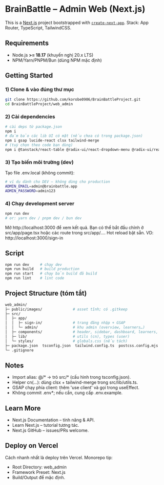 # BrainBattle – Admin Web (Next.js)

This is a [Next.js](https://nextjs.org) project bootstrapped with [`create-next-app`](https://nextjs.org/docs/app/api-reference/cli/create-next-app). Stack: App Router, TypeScript, TailwindCSS.

## Requirements
- Node.js **>= 18.17** (khuyến nghị 20.x LTS)
- NPM/Yarn/PNPM/Bun (dùng NPM mặc định)

## Getting Started

### 1) Clone & vào đúng thư mục
```bash
git clone https://github.com/korobe0906/BrainBattleProject.git
cd BrainBattleProject/web_admin
```

### 2) Cài dependencies
```bash
# cài deps từ package.json
npm i
# đảm bảo các lib UI có mặt (nếu chưa có trong package.json)
npm i gsap lucide-react clsx tailwind-merge
# (tuỳ chọn theo code bạn dùng)
npm i @tanstack/react-table @radix-ui/react-dropdown-menu @radix-ui/react-dialog
```

### 3) Tạo biến môi trường (dev)
Tạo file .env.local (không commit):
```bash
# ví dụ dành cho DEV — không dùng cho production
ADMIN_EMAIL=admin@brainbattle.app
ADMIN_PASSWORD=admin123
```

### 4) Chạy development server
```bash
npm run dev
# or: yarn dev / pnpm dev / bun dev
```
Mở http://localhost:3000 để xem kết quả.
Bạn có thể bắt đầu chỉnh ở src/app/page.tsx hoặc các route trong src/app/.... Hot reload bật sẵn.
VD: http://localhost:3000/sign-in

## Script
```bash
npm run dev     # chạy dev
npm run build   # build production
npm run start   # chạy bản build đã build
npm run lint    # lint code
```

## Project Structure (tóm tắt)
```bash
web_admin/
├─ public/images/              # asset tĩnh; có .gitkeep
├─ src/
│  ├─ app/
│  │  ├─ sign-in/              # trang đăng nhập + GSAP
│  │  └─ admin/                # khu admin (overview, learners…)
│  ├─ components/              # header, sidebar, dashboard, learners, auth
│  ├─ lib/                     # utils (cn), types (user)
│  └─ styles/                  # globals.css (nếu tách)
├─ package.json  tsconfig.json  tailwind.config.ts  postcss.config.mjs  next.config.*
└─ .gitignore
```
## Notes
  - Import alias: @/* → trỏ src/* (cấu hình trong tsconfig.json).
  - Helper cn(...): dùng clsx + tailwind-merge trong src/lib/utils.ts.
  - GSAP chạy phía client: thêm 'use client' và gọi trong useEffect.
  - Không commit .env*; nếu cần, cung cấp .env.example.

## Learn More
  - Next.js Documentation – tính năng & API.
  - Learn Next.js – tutorial tương tác.
  - Next.js GitHub – issues/PRs welcome.
  
## Deploy on Vercel
Cách nhanh nhất là deploy trên Vercel.
Monorepo tip:
  - Root Directory: web_admin
  - Framework Preset: Next.js
  - Build/Output để mặc định.



